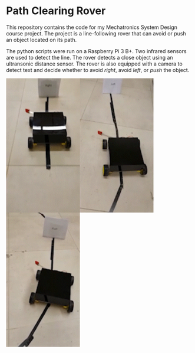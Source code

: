 # Path Clearing Rover

This repository contains the code for my Mechatronics System Design course project. 
The project is a line-following rover that can avoid or push an object located on its path. 

The python scripts were run on a Raspberry Pi 3 B+. Two infrared sensors are used to detect the line. The rover detects a close object using an ultransonic distance sensor.
The rover is also equipped with a camera to detect text and decide whether to avoid *right*, avoid *left*, or *push* the object. 

<a href="url"><img src="https://github.com/samerwh/Path-Clearing-Rover/blob/main/media/Avoid_Right.gif" align="left" width="200" ></a>
<a href="url"><img src="https://github.com/samerwh/Path-Clearing-Rover/blob/main/media/Avoid_Left.gif" align="left" width="200" ></a>
<a href="url"><img src="https://github.com/samerwh/Path-Clearing-Rover/blob/main/media/Push.gif" align="left" width="200" ></a>